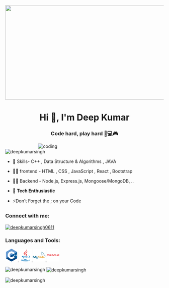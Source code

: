 <img width="1200" src="https://media0.giphy.com/media/v1.Y2lkPTc5MGI3NjExMHpienF2NXV5YmtjY3p2dXA1bWd3YnVwbmd6aW8xOHdubW85azdraCZlcD12MV9pbnRlcm5hbF9naWZfYnlfaWQmY3Q9Zw/f3iwJFOVOwuy7K6FFw/giphy.gif" align="center" height=300 width=300>
<h1 align="center">Hi 👋, I'm Deep Kumar</h1>
<h3 align="center">Code hard, play hard 🤘💻🎮</h3>

<img align="right" alt="coding" width="400" src="https://cdn.dribbble.com/users/730703/screenshots/6581243/avento.gif">

<p align="left"> <img src="https://komarev.com/ghpvc/?username=deepkumarsingh&label=Profile%20views&color=0e75b6&style=flat" alt="deepkumarsingh" /> </p>

- 🌱 Skills- C++ , Data Structure & Algorithms , JAVA
- 🧑‍💻 frontend - HTML , CSS , JavaScript , React , Bootstrap
- 🧑‍💻 Backend - Node.js, Express.js, Mongoose/MongoDB, .. 
- 💬 **Tech Enthusiastic**

- ⚡Don't Forget the ; on your Code

<h3 align="left">Connect with me:</h3>
<p align="left">
<a href="https://www.leetcode.com/deepkumarsingh0611" target="blank"><img align="center" src="https://raw.githubusercontent.com/rahuldkjain/github-profile-readme-generator/master/src/images/icons/Social/leet-code.svg" alt="deepkumarsingh0611" height="30" width="40" /></a>
</p>

<h3 align="left">Languages and Tools:</h3>
<p align="left"> <a href="https://www.w3schools.com/cpp/" target="_blank" rel="noreferrer"> <img src="https://raw.githubusercontent.com/devicons/devicon/master/icons/cplusplus/cplusplus-original.svg" alt="cplusplus" width="40" height="40"/> </a> <a href="https://www.java.com" target="_blank" rel="noreferrer"> <img src="https://raw.githubusercontent.com/devicons/devicon/master/icons/java/java-original.svg" alt="java" width="40" height="40"/> </a> <a href="https://www.mysql.com/" target="_blank" rel="noreferrer"> <img src="https://raw.githubusercontent.com/devicons/devicon/master/icons/mysql/mysql-original-wordmark.svg" alt="mysql" width="40" height="40"/> </a> <a href="https://www.oracle.com/" target="_blank" rel="noreferrer"> <img src="https://raw.githubusercontent.com/devicons/devicon/master/icons/oracle/oracle-original.svg" alt="oracle" width="40" height="40"/> </a> </p>

<p><img align="left" src="https://github-readme-stats.vercel.app/api/top-langs?username=deepkumarsingh&show_icons=true&locale=en&layout=compact" alt="deepkumarsingh" /></p>

<p>&nbsp;<img align="center" src="https://github-readme-stats.vercel.app/api?username=deepkumarsingh&show_icons=true&locale=en" alt="deepkumarsingh" /></p>

<p><img align="center" src="https://github-readme-streak-stats.herokuapp.com/?user=deepkumarsingh&" alt="deepkumarsingh" /></p>
